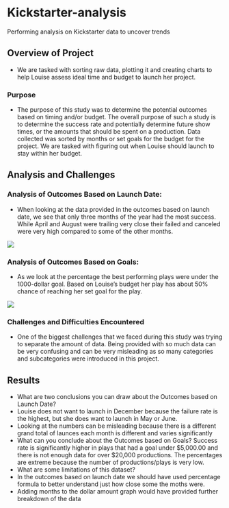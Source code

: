 # Kickstarter-analysis
Performing analysis on Kickstarter data to uncover trends
## Overview of Project
-	We are tasked with sorting raw data, plotting it and creating charts to help Louise assess ideal time and budget to launch her project. 
### Purpose
-	The purpose of this study was to determine the potential outcomes based on timing and/or budget. The overall purpose of such a study is to determine the success rate and potentially determine future 
show times, or the amounts that should be spent on a production.  Data collected was sorted by months or set goals for the budget for the project.  We are tasked with figuring out when Louise should launch 
to stay within her budget.
## Analysis and Challenges
### Analysis of Outcomes Based on Launch Date: 
-	When looking at the data provided in the outcomes based on launch date, we see that only three 
months of the year had the most success. While April and August were trailing very close their failed and canceled were very high compared to some of the other months. 
<img src="C:\Users\rolli\OneDrive\Desktop\Almir School\Resource\Theater_Outcomes_vs_Launch.png">

### Analysis of Outcomes Based on Goals: 
-	As we look at the percentage the best performing plays were under the 1000-dollar goal.  Based on Louise’s budget her play has about 50% chance of reaching her set goal for the play. 
<img src="C:\Users\rolli\OneDrive\Desktop\Almir School\Resource\Outcomes_vs_goals.png">

### Challenges and Difficulties Encountered
-	One of the biggest challenges that we faced during this study was trying to separate the amount of 
data. Being provided with so much data can be very confusing and can be very misleading as so many 
categories and subcategories were introduced in this project.  
## Results
- What are two conclusions you can draw about the Outcomes based on Launch Date?
- Louise does not want to launch in December because the failure rate is the highest, but she does want to launch in May or June. 
- Looking at the numbers can be misleading because there is a different grand total of launces each month is different and varies significantly 
- What can you conclude about the Outcomes based on Goals?
  Success rate is significantly higher in plays that had a goal under $5,000.00 and there is not enough data for over $20,000 productions.  The percentages are extreme because the number of productions/plays is very low.
- What are some limitations of this dataset? 
- In the outcomes based on launch date we should have used percentage formula to better understand just how close some the moths were. 
- Adding months to the dollar amount graph would have provided further breakdown of the data


